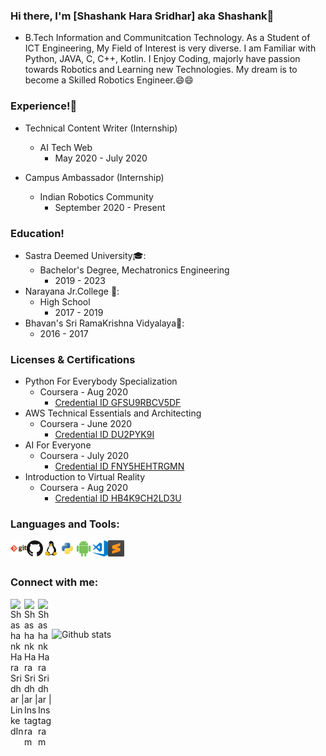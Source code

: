 ### Hi there, I'm [Shashank Hara Sridhar] aka Shashank👋
- B.Tech Information and Communitcation Technology. As a Student of ICT Engineering, My Field of Interest is very diverse. I am Familiar with Python, JAVA, C, C++, Kotlin. I Enjoy Coding, majorly have passion towards Robotics and Learning new Technologies. My dream is to become a Skilled Robotics Engineer.:smile::smile:

### Experience!:briefcase:
  - Technical Content Writer (Internship)
    - AI Tech Web
      - May 2020 - July 2020

  - Campus Ambassador (Internship)
    - Indian Robotics Community
      - September 2020 - Present

### Education!
  - Sastra Deemed University:mortar_board::
    - Bachelor's Degree, Mechatronics Engineering
      - 2019 - 2023
  - Narayana Jr.College :school_satchel::
    - High School 
      - 2017 - 2019
  - Bhavan's Sri RamaKrishna Vidyalaya:school::
     - 2016 - 2017

### Licenses & Certifications
  - Python For Everybody Specialization
    - Coursera - Aug 2020
      - [Credential ID GFSU9RBCV5DF](https://www.coursera.org/account/accomplishments/specialization/certificate/GFSU9RBCV5DF)
  - AWS Technical Essentials and Architecting
    - Coursera - June 2020
      - [Credential ID DU2PYK9I](https://drive.google.com/file/d/183oGrley9EHkHigEoo6Tsx6V6_CBJU9Y/view)
  - AI For Everyone
    - Coursera - July 2020
      - [Credential ID FNY5HEHTRGMN](https://www.coursera.org/account/accomplishments/certificate/FNY5HEHTRGMN)
  - Introduction to Virtual Reality
    - Coursera - Aug 2020
      - [Credential ID HB4K9CH2LD3U](https://www.coursera.org/account/accomplishments/certificate/HB4K9CH2LD3U)      

  
### Languages and Tools:

<img align="left" alt="Git" width="26px" src="https://raw.githubusercontent.com/github/explore/80688e429a7d4ef2fca1e82350fe8e3517d3494d/topics/git/git.png" />
<img align="left" alt="GitHub" width="26px" src="https://raw.githubusercontent.com/github/explore/78df643247d429f6cc873026c0622819ad797942/topics/github/github.png" />
<img align="left" alt="Linux" width="26px" src="https://raw.githubusercontent.com/github/explore/master/topics/linux/linux.png" />
<img align="left" alt="Python" width="26px" src="https://raw.githubusercontent.com/github/explore/master/topics/python/python.png" />
<img align="left" alt="Android" width="26px" src="https://raw.githubusercontent.com/github/explore/master/topics/android/android.png" />
<img align="left" alt="Visual Studio Code" width="26px" src="https://raw.githubusercontent.com/github/explore/80688e429a7d4ef2fca1e82350fe8e3517d3494d/topics/visual-studio-code/visual-studio-code.png" />
<img align="left" alt="Sublime Text" width="26px" src="https://raw.githubusercontent.com/github/explore/master/topics/sublime-text/sublime-text.png" />

<br />
<br />

### Connect with me:

[<img align="left" alt="Shashank Hara Sridhar | LinkedIn" width="22px" src="https://cdn.jsdelivr.net/npm/simple-icons@3.3.0/icons/linkedin.svg" />][linkedin]
[<img align="left" alt="Shashank Hara Sridhar | Instagram" width="22px" src="https://cdn.jsdelivr.net/npm/simple-icons@v3/icons/instagram.svg" />][instagram]
[<img align="left" alt="Shashank Hara Sridhar | Instagram" width="22px" src="https://cdn.jsdelivr.net/npm/simple-icons@v3/icons/medium.svg" />][medium]


<br />
<br />



[linkedin]: https://www.linkedin.com/in/shashank-hara-sridhar-a9761a1a6/
[medium]: https://t.me/Karthik_Mothiki
[instagram]: https://www.instagram.com/karthik_mothiki/
![Github stats](https://github-readme-stats.vercel.app/api?username=hshashank06)


